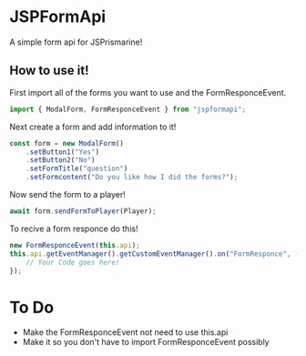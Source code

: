 # JSPFormApi
A simple form api for JSPrismarine!
## How to use it!
First import all of the forms you want to use and the FormResponceEvent.
```ts
import { ModalForm, FormResponceEvent } from "jspformapi";
```
Next create a form and add information to it!
```ts
const form = new ModalForm()
    .setButton1("Yes")
    .setButton2("No")
    .setFormTitle("question")
    .setFormcontent("Do you like how I did the forms?");
```
Now send the form to a player!
```ts
await form.sendFormToPlayer(Player);
```
To recive a form responce do this!
```ts
new FormResponceEvent(this.api);
this.api.getEventManager().getCustomEventManager().on("FormResponce", (event) => {
    // Your Code goes here!
});
```
# To Do
- Make the FormResponceEvent not need to use this.api
- Make it so you don't have to import FormResponceEvent possibly
